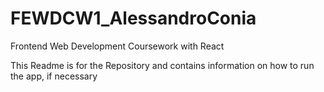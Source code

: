 # FEWDCW1_AlessandroConia
Frontend Web Development Coursework with React

This Readme is for the Repository and contains information on how to run the app, if necessary